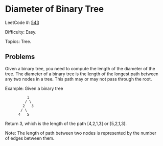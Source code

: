 # Diameter of Binary Tree

LeetCode #: [543](https://leetcode.com/problems/diameter-of-binary-tree/)

Difficulty: Easy.

Topics: Tree.

## Problems

Given a binary tree, you need to compute the length of the diameter of the tree. The diameter of a binary tree is the length of the longest path between any two nodes in a tree. This path may or may not pass through the root.

Example:
Given a binary tree

```text
          1
         / \
        2   3
       / \
      4   5
```

Return 3, which is the length of the path [4,2,1,3] or [5,2,1,3].

Note: The length of path between two nodes is represented by the number of edges between them.
